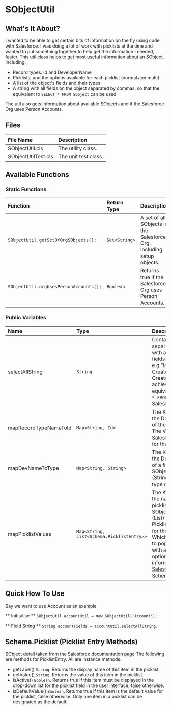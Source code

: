 # SObjectUtil

## What's It About?

I wanted to be able to get certain bits of information on the fly using code with Salesforce. I was doing a lot of work with picklists at the time and wanted to put something together to help get the information I needed, faster.
This util class helps to get most useful information about an SObject. Including:
- Record types: Id and DeveloperName
- Picklists, and the options available for each picklist (normal and multi)
- A list of the object's fields and their types
- A string with all fields on the object separated by commas, so that the equivalent to `SELECT * FROM SObject` can be used

The util also gets information about available SObjects and if the Salesforce Org uses Person Accounts.

## Files

| File Name           | Description          |
|:--------------------|:---------------------|
| SObjectUtil.cls     | The utility class.   |
| SObjectUtilTest.cls | The unit test class. |

## Available Functions

### Static Functions

| Function                               | Return Type   | Description                                                           |
|:---------------------------------------|:--------------|:----------------------------------------------------------------------|
| `SObjectUtil.getSetOfOrgSObjects();`   | `Set<String>` | A set of all SObjects in the Salesforce Org. Including setup objects. |
| `SObjectUtil.orgUsesPersonAccounts();` | `Boolean`     | Returns true if the Salesforce Org uses Person Accounts.              |

### Public Variables

| Name                  | Type                                      | Description                                                                                                                                                                                                                                                                                                                                                                                                                                          |
|:----------------------|:------------------------------------------|:-----------------------------------------------------------------------------------------------------------------------------------------------------------------------------------------------------------------------------------------------------------------------------------------------------------------------------------------------------------------------------------------------------------------------------------------------------|
| selectAllString       | `String`                                  | Contains a comma separated string with all available fields on the object.  e.g "Id, Name, CreatedDate, CreatedById,..." to achieve the equivalent of `SELECT * FROM SObject` in Salesforce.                                                                                                                                                                                                                                                         |
| mapRecordTypeNameToId | `Map<String, Id>`                         | The Key (String) is the DeveloperName of the record type. The Value (Id) is the Salesforce Id value for that record type.                                                                                                                                                                                                                                                                                                                            |
| mapDevNameToType      | `Map<String, String>`                     | The Key (String) is the DeveloperName of a field on the SObject. The Value (String) is the data type of the field.                                                                                                                                                                                                                                                                                                                                   |
| mapPicklistValues     | `Map<String, List<Schema.PicklistEntry>>` | The Key (String) is the name of a picklist field on the SObject. The Value (List<PicklistEntry>) is a list of PicklistEntry records for the picklist. Which can be used to populate a picklist with available options. More information: <a href="https://developer.salesforce.com/docs/atlas.en-us.apexcode.meta/apexcode/apex_class_Schema_PicklistEntry.htm#apex_class_Schema_PicklistEntry" target="_blank">Salesforce: Schema.PicklistEntry</a> |

## Quick How To Use

Say we want to use Account as an example

** Inititalise **
```SObjectUtil accountUtil = new SObjectUtil('Account');```

** Field String **
```String accountFields = accountUtil.selectAllString;```

## Schema.Picklist (Picklist Entry Methods)
SObject detail taken from the Salesforce documentation page
The following are methods for PicklistEntry. All are instance methods.

- getLabel()
`String`. Returns the display name of this item in the picklist.
- getValue()
`String`. Returns the value of this item in the picklist.
- isActive()
`Boolean`. Returns true if this item must be displayed in the drop-down list for the picklist field in the user interface, false otherwise.
- isDefaultValue()
`Boolean`. Returns true if this item is the default value for the picklist, false otherwise. Only one item in a picklist can be designated as the default.